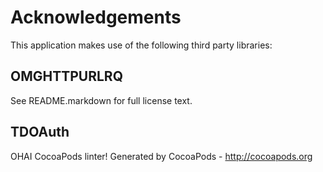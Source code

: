 # Acknowledgements
This application makes use of the following third party libraries:

## OMGHTTPURLRQ

See README.markdown for full license text.

## TDOAuth

OHAI CocoaPods linter!
Generated by CocoaPods - http://cocoapods.org
